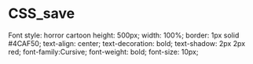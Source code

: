 # CSS_save
Font style: horror cartoon
  height: 500px;
  width: 100%;
  border: 1px solid #4CAF50;
  text-align: center;
  text-decoration: bold;
  text-shadow: 2px 2px red;
  font-family:Cursive;
  font-weight: bold;
  font-size: 10px;
  
